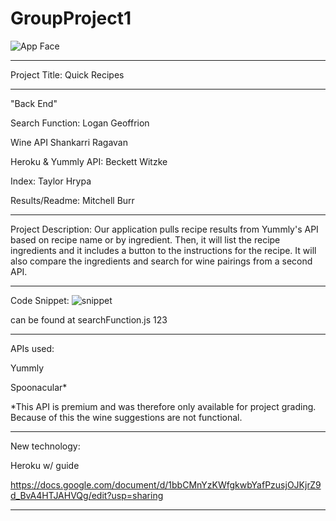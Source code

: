# GroupProject1
![App Face](assets/images/appFace.png)

---------------------------------------------------------------------------------------------------------------------------------------------

Project Title: Quick Recipes

---------------------------------------------------------------------------------------------------------------------------------------------

"Back End"

  Search Function:
    Logan Geoffrion
  
  Wine API
    Shankarri Ragavan

  Heroku & Yummly API:
    Beckett Witzke

  Index:
    Taylor Hrypa

  Results/Readme:
    Mitchell Burr

---------------------------------------------------------------------------------------------------------------------------------------------

Project Description:
Our application pulls recipe results from Yummly's API based on recipe name or by ingredient. Then, it will list the recipe 
ingredients and it includes a button to the instructions for the recipe. It will also compare the ingredients and search for 
wine pairings from a second API. 

---------------------------------------------------------------------------------------------------------------------------------------------

Code Snippet: 
![snippet](assets/images/codeSnippet.png)

can be found at searchFunction.js 123

---------------------------------------------------------------------------------------------------------------------------------------------

APIs used:

Yummly

Spoonacular*

*This API is premium and was therefore only available for project grading. Because of this the wine suggestions are not functional. 

---------------------------------------------------------------------------------------------------------------------------------------------

New technology:

Heroku w/ guide

https://docs.google.com/document/d/1bbCMnYzKWfgkwbYafPzusjOJKjrZ9d_BvA4HTJAHVQg/edit?usp=sharing

---------------------------------------------------------------------------------------------------------------------------------------------
